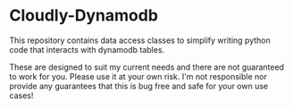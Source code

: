 # Cloudly-Dynamodb

This repository contains data access classes to simplify writing python code that interacts with 
dynamodb tables.

These are designed to suit my current needs and there are not guaranteed to work for you.
Please use it at your own risk. I'm not responsible nor provide any guarantees that this is bug free and safe for your own use cases!